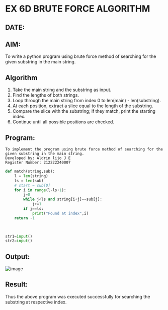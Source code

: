 # EX 6D BRUTE FORCE ALGORITHM
## DATE:
## AIM:
To write a python program using brute force method of searching for the given substring in the main string.




## Algorithm
1. Take the main string and the substring as input.
2. Find the lengths of both strings.
3. Loop through the main string from index 0 to len(main) - len(substring).
4. At each position, extract a slice equal to the length of the substring.
5. Compare the slice with the substring; if they match, print the starting index.
6. Continue until all possible positions are checked.

## Program:
```
To implement the program using brute force method of searching for the given substring in the main string.
Developed by: Aldrin lijo J E
Register Number: 212222240007
```
```py
def match(string,sub):
    l = len(string)
    ls = len(sub)
    # start = sub[0]
    for i in range(l-ls+1):
        j=0
        while j<ls and string[i+j]==sub[j]:
            j+=1
        if j==ls:
            print("Found at index",i)
    return -1

    

str1=input()
str2=input()

```

## Output:
![image](https://github.com/user-attachments/assets/cf982d3d-502d-400c-a9eb-7806f92d73a0)



## Result:
Thus the above program was executed successfully for searching the substring at respective index.
